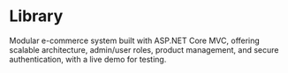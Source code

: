 # Library
Modular e-commerce system built with ASP.NET Core MVC, offering scalable architecture, admin/user roles, product management, and secure authentication, with a live demo for testing.
